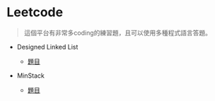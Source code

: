 # Leetcode
>這個平台有非常多coding的練習題，且可以使用多種程式語言答題。

* Designed Linked List
  * [題目](https://leetcode.com/problems/design-linked-list/)

* MinStack
  * [題目](https://leetcode.com/problems/min-stack/)
